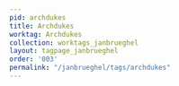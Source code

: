 ```yaml
---
pid: archdukes
title: Archdukes
worktag: Archdukes
collection: worktags_janbrueghel
layout: tagpage_janbrueghel
order: '003'
permalink: "/janbrueghel/tags/archdukes"
---
```

